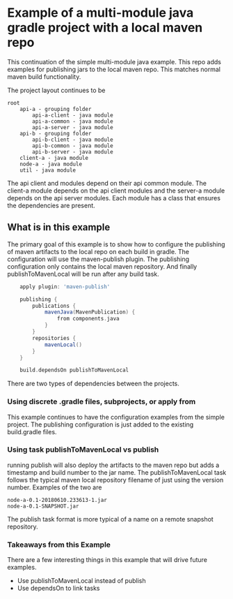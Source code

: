 # Example of a multi-module java gradle project with a local maven repo
This continuation of the simple multi-module java example.  This repo adds examples for publishing jars to the local
maven repo.  This matches normal maven build functionality.

The project layout continues to be

    root
        api-a - grouping folder
            api-a-client - java module
            api-a-common - java module
            api-a-server - java module
        api-b - grouping folder
            api-b-client - java module
            api-b-common - java module
            api-b-server - java module
        client-a - java module
        node-a - java module
        util - java module
        
The api client and modules depend on their api common module.  The client-a module depends on the api client modules and
the server-a module depends on the api server modules.  Each module has a class that ensures the dependencies are present.

## What is in this example
The primary goal of this example is to show how to configure the publishing of maven artifacts to the local repo on each
build in gradle.  The configuration will use the maven-publish plugin.  The publishing configuration only contains the 
local maven repository.  And finally publishToMavenLocal will be run after any build task.

```groovy
    apply plugin: 'maven-publish'

    publishing {
        publications {
            mavenJava(MavenPublication) {
                from components.java
            }
        }
        repositories {
            mavenLocal()
        }
    }

    build.dependsOn publishToMavenLocal

```

There are two types of dependencies between the projects.
### Using discrete .gradle files, subprojects, or apply from
This example continues to have the configuration examples from the simple project.  The publishing configuration
is just added to the existing build.gradle files.

### Using task publishToMavenLocal vs publish
running publish will also deploy the artifacts to the maven repo but adds a timestamp and build number to the jar name.  The publishToMavenLocal
task follows the typical maven local repository filename of just using the version number.  Examples of the two are

```text
node-a-0.1-20180610.233613-1.jar
node-a-0.1-SNAPSHOT.jar
```

The publish task format is more typical of a name on a remote snapshot repository.

### Takeaways from this Example
There are a few interesting things in this example that will drive future examples.
 * Use publishToMavenLocal instead of publish
 * Use dependsOn to link tasks
